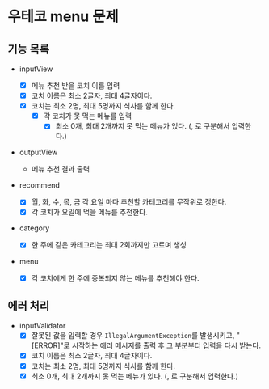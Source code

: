 # 우테코 menu 문제

## 기능 목록
- inputView
  - [x] 메뉴 추천 받을 코치 이름 입력
  - [x] 코치 이름은 최소 2글자, 최대 4글자이다.
  - [x] 코치는 최소 2명, 최대 5명까지 식사를 함께 한다.
    - [x] 각 코치가 못 먹는 메뉴를 입력
        - [x] 최소 0개, 최대 2개까지 못 먹는 메뉴가 있다. (, 로 구분해서 입력한다.)

- outputView
    - 메뉴 추천 결과 출력

- recommend
    - [x] 월, 화, 수, 목, 금 각 요일 마다 추천할 카테고리를 무작위로 정한다.
    - [x] 각 코치가 요일에 먹을 메뉴를 추천한다.

- category
    - [x] 한 주에 같은 카테고리는 최대 2회까지만 고르며 생성

- menu
    - [x] 각 코치에게 한 주에 중복되지 않는 메뉴를 추천해야 한다.

## 에러 처리

- inputValidator
    - [x] 잘못된 값을 입력할 경우 `IllegalArgumentException`를 발생시키고, "[ERROR]"로 시작하는 에러 메시지를 출력 후 그 부분부터 입력을 다시 받는다.
    - [x] 코치 이름은 최소 2글자, 최대 4글자이다.
    - [x] 코치는 최소 2명, 최대 5명까지 식사를 함께 한다.
    - [x] 최소 0개, 최대 2개까지 못 먹는 메뉴가 있다. (, 로 구분해서 입력한다.)